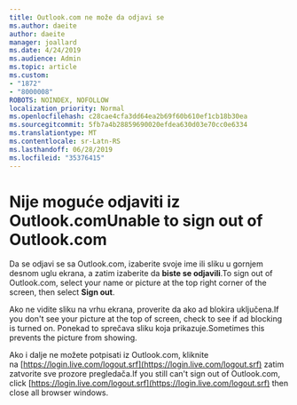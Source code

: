 ```yaml
---
title: Outlook.com ne može da odjavi se
ms.author: daeite
author: daeite
manager: joallard
ms.date: 4/24/2019
ms.audience: Admin
ms.topic: article
ms.custom:
- "1872"
- "8000008"
ROBOTS: NOINDEX, NOFOLLOW
localization_priority: Normal
ms.openlocfilehash: c28cae4cfa3dd64ea2b69f60b610ef1cb18b30ea
ms.sourcegitcommit: 5fb7a4b28859690020efdea630d03e70cc0e6334
ms.translationtype: MT
ms.contentlocale: sr-Latn-RS
ms.lasthandoff: 06/28/2019
ms.locfileid: "35376415"
---
```

# <a name="unable-to-sign-out-of-outlookcom"></a><span data-ttu-id="81dd7-102">Nije moguće odjaviti iz Outlook.com</span><span class="sxs-lookup"><span data-stu-id="81dd7-102">Unable to sign out of Outlook.com</span></span>

<span data-ttu-id="81dd7-103">Da se odjavi se sa Outlook.com, izaberite svoje ime ili sliku u gornjem desnom uglu ekrana, a zatim izaberite da **biste se odjavili**.</span><span class="sxs-lookup"><span data-stu-id="81dd7-103">To sign out of Outlook.com, select your name or picture at the top right corner of the screen, then select **Sign out**.</span></span>

<span data-ttu-id="81dd7-104">Ako ne vidite sliku na vrhu ekrana, proverite da ako ad blokira uključena.</span><span class="sxs-lookup"><span data-stu-id="81dd7-104">If you don't see your picture at the top of screen, check to see if ad blocking is turned on.</span></span> <span data-ttu-id="81dd7-105">Ponekad to sprečava sliku koja prikazuje.</span><span class="sxs-lookup"><span data-stu-id="81dd7-105">Sometimes this prevents the picture from showing.</span></span>

<span data-ttu-id="81dd7-106">Ako i dalje ne možete potpisati iz Outlook.com, kliknite na [https://login.live.com/logout.srf](https://login.live.com/logout.srf) zatim zatvorite sve prozore pregledača.</span><span class="sxs-lookup"><span data-stu-id="81dd7-106">If you still can't sign out of Outlook.com, click [https://login.live.com/logout.srf](https://login.live.com/logout.srf) then close all browser windows.</span></span>
